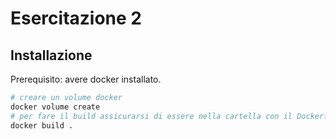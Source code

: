 # Esercitazione 2

## Installazione

Prerequisito: avere docker installato.

```bash
# creare un volume docker
docker volume create
# per fare il build assicurarsi di essere nella cartella con il Dockerfile
docker build .
```

